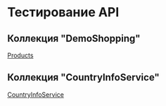 # Тестирование API

## Коллекция "DemoShopping"
[Products](https://elements.getpostman.com/redirect?entityId=40955247-ba2c2f2d-f561-45c3-93e2-d342e1b88a9c&entityType=collection)

## Коллекция "CountryInfoService"
[CountryInfoService](https://elements.getpostman.com/redirect?entityId=40955247-dda82eeb-22f5-45b7-896c-48c93b006317&entityType=collection)
